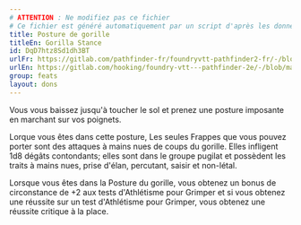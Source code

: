 ```yaml
---
# ATTENTION : Ne modifiez pas ce fichier
# Ce fichier est généré automatiquement par un script d'après les données du module Foundry VTT officiel et de sa traduction
title: Posture de gorille
titleEn: Gorilla Stance
id: DqD7htz8Sd1dh3BT
urlFr: https://gitlab.com/pathfinder-fr/foundryvtt-pathfinder2-fr/-/blob/master/data/feats/DqD7htz8Sd1dh3BT.htm
urlEn: https://gitlab.com/hooking/foundry-vtt---pathfinder-2e/-/blob/master/packs/data/feats.db/gorilla-stance.json
group: feats
layout: dons
---
```

Vous vous baissez jusqu'à toucher le sol et prenez une posture imposante en marchant sur vos poignets.

Lorque vous êtes dans cette posture, Les seules <a class="entity-link" data-pack="pf2e.actionspf2e" data-id="VjxZFuUXrCU94MWR" draggable="true">Frappes</a> que vous pouvez porter sont des attaques à mains nues de coups du gorille. Elles infligent <a class="inline-roll roll" data-mode="roll" data-flavor="bludgeoning" data-formula="1d8" title="bludgeoning"><i class="fas fa-dice-d20"></i> 1d8</a> dégâts contondants; elles sont dans le groupe pugilat et possèdent les traits à mains nues, prise d'élan, percutant, saisir et non-létal.

Lorsque vous êtes dans la Posture du gorille, vous obtenez un bonus de circonstance de +2 aux tests d'Athlétisme pour <a class="entity-link" data-pack="pf2e.actionspf2e" data-id="pprgrYQ1QnIDGZiy" draggable="true">Grimper</a> et si vous obtenez une réussite sur un test d'Athlétisme pour Grimper, vous obtenez une réussite critique à la place.


